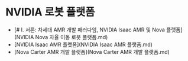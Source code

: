 # NVIDIA 로봇 플랫폼

- [# I. 서론: 차세대 AMR 개발 패러다임, NVIDIA Isaac AMR 및 Nova 플랫폼](NVIDIA Nova 자율 이동 로봇 플랫폼.md)
- [NVIDIA Isaac AMR 플랫폼](NVIDIA Isaac AMR 플랫폼.md)
- [Nova Carter AMR 개발 플랫폼](Nova Carter AMR 개발 플랫폼.md)
